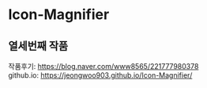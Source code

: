 # Icon-Magnifier
## 열세번째 작품
작품후기: https://blog.naver.com/www8565/221777980378 <br />
github.io: https://jeongwoo903.github.io/Icon-Magnifier/
